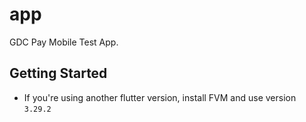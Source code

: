 # app

GDC Pay Mobile Test App.

## Getting Started

- If you're using another flutter version, install FVM and use version `3.29.2`
